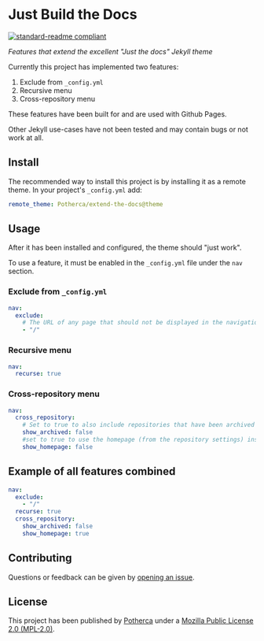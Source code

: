 # Just Build the Docs

<!-- @TODO: Banner  -->

[![standard-readme compliant](https://img.shields.io/badge/readme%20style-standard-green.svg)](https://github.com/RichardLitt/standard-readme)

_Features that extend the excellent "Just the docs" Jekyll theme_

<!-- @TODO: Add Table of Contents when README becomes longer than 100 lines -->

Currently this project has implemented two features:

1. Exclude from `_config.yml`
2. Recursive menu
3. Cross-repository menu

These features have been built for and are used with Github Pages.

Other Jekyll use-cases have not been tested and may contain bugs or not work at
all.

## Install

The recommended way to install this project is by installing it as a remote
theme. In your project's `_config.yml` add:

```yml
remote_theme: Potherca/extend-the-docs@theme
```

## Usage

After it has been installed and configured, the theme should "just work".

To use a feature, it must be enabled in the `_config.yml` file under the `nav`
section.

### Exclude from `_config.yml`

```yml
nav:
  exclude:
    # The URL of any page that should not be displayed in the navigation menu
    - "/"
```
### Recursive menu

```yml
nav:
  recurse: true
```

### Cross-repository menu

```yml
nav:
  cross_repository:
    # Set to true to also include repositories that have been archived
    show_archived: false
    #set to true to use the homepage (from the repository settings) instead of https://site.url/repository-name
    show_homepage: false
```

## Example of all features combined

```yml
nav:
  exclude:
    - "/"
  recurse: true
  cross_repository:
    show_archived: false
    show_homepage: true
```

## Contributing

Questions or feedback can be given by [opening an issue](https://github.com/Potherca/renovate-config/issues).

<!--
@TODO: Link to a CONTRIBUTING file
@TODO: Link to a Code of Conduct
-->

## License

This project has been published by [Potherca](https://pother.ca) under a [Mozilla Public License 2.0 (MPL-2.0)](./LICENSE).
